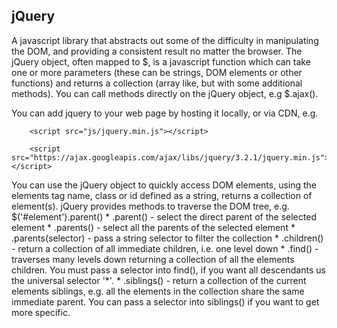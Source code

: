 ## jQuery

A javascript library that abstracts out some of the difficulty in manipulating the DOM, and providing a consistent result no matter the browser. The jQuery object, often mapped to $, is a javascript function which can take one or more parameters (these can be strings, DOM elements or other functions) and returns a collection (array like, but with some additional methods). You can call methods directly on the jQuery object, e.g $.ajax(). 

You can add jquery to your web page by hosting it locally, or via CDN, e.g.

```text
    <script src="js/jquery.min.js"></script> 
    
    <script src="https://ajax.googleapis.com/ajax/libs/jquery/3.2.1/jquery.min.js"></script>
```

You can use the jQuery object to quickly access DOM elements, using the elements tag name, class or id defined as a string, returns a collection of element(s). jQuery provides methods to traverse the DOM tree, e.g. $('#element').parent()
    * .parent() - select the direct parent of the selected element 
    * .parents() - select all the parents of the selected element
    * .parents(selector) - pass a string selector to filter the collection
    * .children() - return a collection of all immediate children, i.e. one level down
    * .find() - traverses many levels down returning a collection of all the elements children. You must pass a selector into find(), if you want all descendants us the universal selector '*'.
    * .siblings() - return a collection of the current elements siblings, e.g. all the elements in the collection share the same immediate parent. You can pass a selector into siblings() if you want to get more specific.